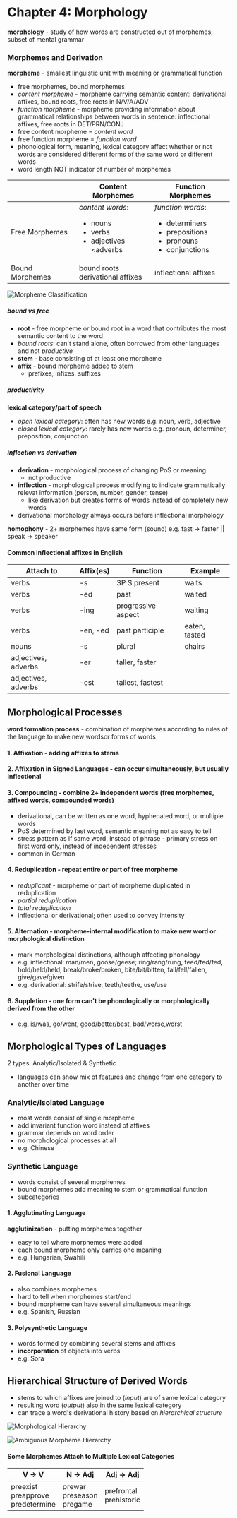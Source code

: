 # Chapter 4: Morphology
**morphology** - study of how words are constructed out of morphemes; subset of mental grammar

### Morphemes and Derivation
**morpheme** - smallest linguistic unit with meaning or grammatical function
- free morphemes, bound morphemes
- _content morpheme_ - morpheme carrying semantic content: derivational affixes, bound roots, free roots in N/V/A/ADV
- _function morpheme_ - morpheme providing information about grammatical relationships between words in sentence: inflectional affixes, free roots in DET/PRN/CONJ
- free content morpheme = _content word_
- free function morpheme = _function word_
- phonological form, meaning, lexical category affect whether or not words are considered different forms of the same word or different words
- word length NOT indicator of number of morphemes

| | Content Morphemes | Function Morphemes |
| - | ---------------- | ------------------ |
| Free Morphemes | _content words_: <ul><li>nouns</li><li>verbs</li><li>adjectives</li><adverbs</li></ul> | _function words_: <ul><li>determiners</li><li>prepositions</li><li>pronouns</li><li>conjunctions</li></ul> |
| Bound Morphemes | bound roots <br> derivational affixes | inflectional affixes |

![Morpheme Classification](https://github.com/ey92/notes/blob/master/1101/morpheme.png)

##### bound vs free
- **root** - free morpheme or bound root in a word that contributes the most semantic content to the word
- _bound roots_: can't stand alone, often borrowed from other languages and not _productive_
- **stem** - base consisting of at least one morpheme
- **affix** - bound morpheme added to stem
	- prefixes, infixes, suffixes

##### productivity
**lexical category/part of speech**
- _open lexical category_: often has new words
	e.g. noun, verb, adjective
- _closed lexical category_: rarely has new words
	e.g. pronoun, determiner, preposition, conjunction

##### inflection vs derivation
- **derivation** - morphological process of changing PoS or meaning
	- not productive
- **inflection** - morphological process modifying to indicate grammatically relevat information (person, number, gender, tense)
	- like derivation but creates forms of words instead of completely new words
- derivational morphology always occurs before inflectional morphology

**homophony** - 2+ morphemes have same form (sound)
e.g. fast -> faster || speak -> speaker


#### Common Inflectional affixes in English
| Attach to | Affix(es) | Function | Example |
| --------- | --------- | -------- | ------- |
| verbs | -s | 3P S present | waits |
| verbs | -ed | past | waited |
| verbs | -ing | progressive aspect | waiting |
| verbs | -en, -ed | past participle | eaten, tasted |
| nouns | -s | plural | chairs |
| adjectives, adverbs | -er | taller, faster |
| adjectives, adverbs | -est | tallest, fastest |

## Morphological Processes
**word formation process** - combination of morphemes according to rules of the language to make new wordsor forms of words
#### 1. **Affixation** - adding affixes to stems
#### 2. **Affixation in Signed Languages** - can occur simultaneously, but usually inflectional
#### 3. **Compounding** - combine 2+ independent words (free morphemes, affixed words, compounded words)
- derivational, can be written as one word, hyphenated word, or multiple words
- PoS determined by last word, semantic meaning not as easy to tell
- stress pattern as if same word, instead of phrase - primary stress on first word only, instead of independent stresses
- common in German

#### 4. **Reduplication** - repeat entire or part of free morpheme
- _reduplicant_ - morpheme or part of morpheme duplicated in reduplication
- _partial reduplication_
- _total reduplication_
- inflectional or derivational; often used to convey intensity

#### 5. **Alternation** - morpheme-internal modification to make new word or morphological distinction
- mark morphological distinctions, although affecting phonology
- e.g. inflectional: man/men, goose/geese; ring/rang/rung, feed/fed/fed, hold/held/held; break/broke/broken, bite/bit/bitten, fall/fell/fallen, give/gave/given
- e.g. derivational: strife/strive, teeth/teethe, use/use

#### 6. **Suppletion** - one form can't be phonologically or morphologically derived from the other
- e.g. is/was, go/went, good/better/best, bad/worse,worst

## Morphological Types of Languages
2 types: Analytic/Isolated & Synthetic
- languages can show mix of features and change from one category to another over time

### Analytic/Isolated Language
- most words consist of single morpheme
- add invariant function word instead of affixes
- grammar depends on word order
- no morphological processes at all
- e.g. Chinese

### Synthetic Language
- words consist of several morphemes
- bound morphemes add meaning to stem or grammatical function
- subcategories

#### 1. Agglutinating Language
**agglutinization** - putting morphemes together
- easy to tell where morphemes were added
- each bound morpheme only carries one meaning
- e.g. Hungarian, Swahili

#### 2. Fusional Language
- also combines morphemes
- hard to tell when morphemes start/end
- bound morpheme can have several simultaneous meanings
- e.g. Spanish, Russian

#### 3. Polysynthetic Language
- words formed by combining several stems and affixes
- **incorporation** of objects into verbs
- e.g. Sora

## Hierarchical Structure of Derived Words
- stems to which affixes are joined to (_input_) are of same lexical category
- resulting word (_output_) also in the same lexical category
- can trace a word's derivational history based on _hierarchical structure_

![Morphological Hierarchy](https://github.com/ey92/notes/blob/master/1101/morphological-hierarchy.png)

![Ambiguous Morpheme Hierarchy](https://github.com/ey92/notes/blob/master/1101/ambiguous-morpheme-hierarchy.png)

#### Some Morphemes Attach to Multiple Lexical Categories
| V -> V | N -> Adj | Adj -> Adj |
| ------ | -------- | ---------- |
| preexist <br> preapprove <br> predetermine <br> | prewar <br> preseason <br> pregame | prefrontal <br> prehistoric |